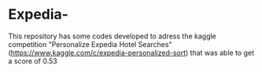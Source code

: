 # Expedia-

This repository has some codes developed to adress the kaggle competition "Personalize Expedia Hotel Searches" (https://www.kaggle.com/c/expedia-personalized-sort) that was able to get a score of 0.53
